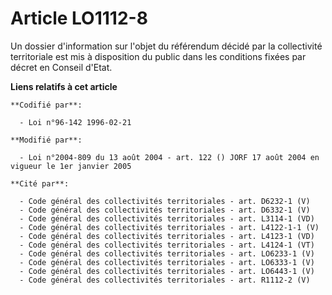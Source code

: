 # Article LO1112-8

Un dossier d'information sur l'objet du référendum décidé par la collectivité territoriale est mis à disposition du public
dans les conditions fixées par décret en Conseil d'Etat.

**Liens relatifs à cet article**

	**Codifié par**:

	  - Loi n°96-142 1996-02-21

	**Modifié par**:

	  - Loi n°2004-809 du 13 août 2004 - art. 122 () JORF 17 août 2004 en vigueur le 1er janvier 2005

	**Cité par**:

	  - Code général des collectivités territoriales - art. D6232-1 (V)
	  - Code général des collectivités territoriales - art. D6332-1 (V)
	  - Code général des collectivités territoriales - art. L3114-1 (VD)
	  - Code général des collectivités territoriales - art. L4122-1-1 (V)
	  - Code général des collectivités territoriales - art. L4123-1 (VD)
	  - Code général des collectivités territoriales - art. L4124-1 (VT)
	  - Code général des collectivités territoriales - art. LO6233-1 (V)
	  - Code général des collectivités territoriales - art. LO6333-1 (V)
	  - Code général des collectivités territoriales - art. LO6443-1 (V)
	  - Code général des collectivités territoriales - art. R1112-2 (V)
